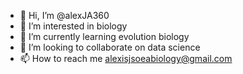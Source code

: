 - 👋 Hi, I’m @alexJA360
- 👀 I’m interested in biology
- 🌱 I’m currently learning evolution biology
- 💞️ I’m looking to collaborate on data science
- 📫 How to reach me alexisjsoeabiology@gmail.com

<!---
alexJA360/alexJA360 is a ✨ special ✨ repository because its `README.md` (this file) appears on your GitHub profile.
You can click the Preview link to take a look at your changes.
--->
